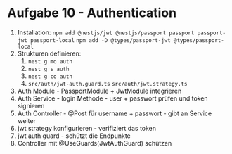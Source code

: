 # Aufgabe 10 - Authentication

1. Installation: `npm add @nestjs/jwt @nestjs/passport passport passport-jwt passport-local` `npm add -D @types/passport-jwt @types/passport-local`
2. Strukturen definieren:
   1. `nest g mo auth`
   2. `nest g s auth`
   3. `nest g co auth`
   4. `src/auth/jwt-auth.guard.ts` `src/auth/jwt.strategy.ts`
3. Auth Module - PassportModule + JwtModule integrieren
4. Auth Service - login Methode - user + passwort prüfen und token signieren
5. Auth Controller - @Post für username + passwort - gibt an Service weiter
6. jwt strategy konfigurieren - verifiziert das token
7. jwt auth guard - schützt die Endpunkte
8. Controller mit @UseGuards(JwtAuthGuard) schützen